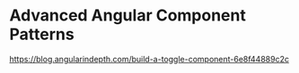 # Advanced Angular Component Patterns

https://blog.angularindepth.com/build-a-toggle-component-6e8f44889c2c
